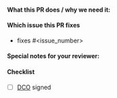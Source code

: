 <!--
Before you submit this PR we'd like to make sure you are aware of our technical requirements and best practices:

* https://github.com/devops-ia/.github/blob/main/CONTRIBUTING.md
* https://helm.sh/docs/chart_best_practices/

Following our best practices right from the start will accelerate the review process and help get your PR merged quicker.

When updates to your PR are requested, please add new commits and do not squash the history.
This will make it easier to identify new changes. The PR will be squashed anyways when it is merged.

For fast feedback, please @-mention maintainers that are listed in the Chart.yaml file.

PR Steps:
1) Please make sure you test your changes before you push them.
2) Once pushed, GitHub Actions will run across your changes and do some initial checks and linting.
3) These checks run very quickly.
4) Please check the results.
5) We would like these checks to pass before we even continue reviewing your changes.
-->

#### What this PR does / why we need it:

<!--
List the things that your PR does. If it fixes a bug or resolves a feature request, be sure to link to that issue.
-->

#### Which issue this PR fixes

- fixes #<issue_number>

#### Special notes for your reviewer:

<!--
Complete with your notes. If not applicable, remove this section or set N/A
-->

#### Checklist

- [ ] [DCO](https://github.com/devops-ia/.github/blob/main/CONTRIBUTING.md) signed
